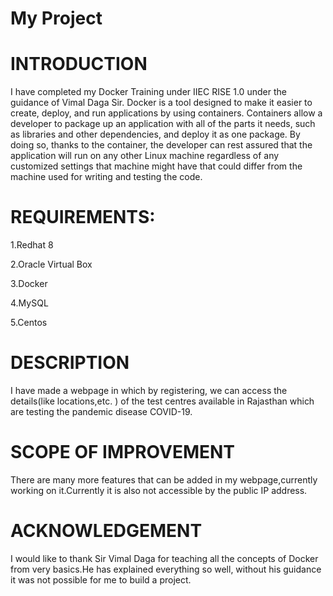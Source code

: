 # My Project
# INTRODUCTION
I have completed my Docker Training under IIEC RISE 1.0 under the guidance of Vimal Daga Sir. 
Docker is a tool designed to make it easier to create, deploy, and run applications by using containers. Containers allow a developer to package up an application with all of the parts it needs, such as libraries and other dependencies, and deploy it as one package. By doing so, thanks to the container, the developer can rest assured that the application will run on any other Linux machine regardless of any customized settings that machine might have that could differ from the machine used for writing and testing the code.

# REQUIREMENTS:
1.Redhat 8

2.Oracle Virtual Box

3.Docker

4.MySQL

5.Centos

# DESCRIPTION
I have made a webpage in which by registering, we can access the details(like locations,etc. ) of the test centres available in Rajasthan which are testing the pandemic disease COVID-19.

# SCOPE OF IMPROVEMENT
There are many more features that can be added in my webpage,currently working on it.Currently it is also not accessible by the public IP address. 

# ACKNOWLEDGEMENT
I would like to thank Sir Vimal Daga for teaching all the concepts of Docker from very basics.He has explained everything so well, without his guidance it was not possible for me to build a project.
